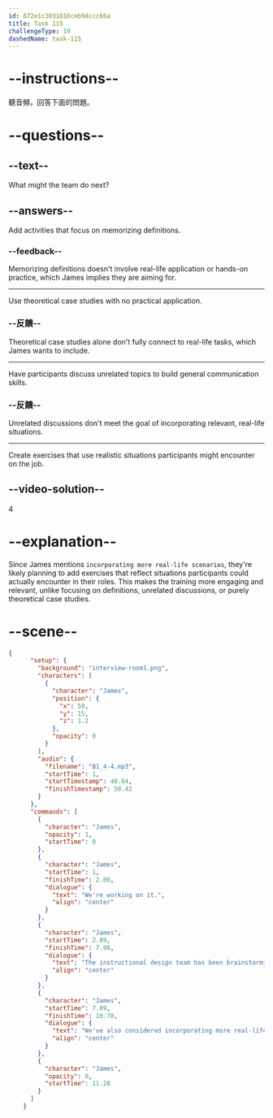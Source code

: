 ```yaml
---
id: 672e1c3031816ceb9dccc66a
title: Task 115
challengeType: 19
dashedName: task-115
---
```


<!-- (Audio) James: We're working on it. The instructional design team has been brainstorming ideas to make the sessions more interactive. We're also considering incorporating more real-life scenarios. -->

# --instructions--

聽音頻，回答下面的問題。

# --questions--

## --text--

What might the team do next?

## --answers--

Add activities that focus on memorizing definitions.

### --feedback--

Memorizing definitions doesn't involve real-life application or hands-on practice, which James implies they are aiming for.

---

Use theoretical case studies with no practical application.

### --反饋--

Theoretical case studies alone don't fully connect to real-life tasks, which James wants to include.

---

Have participants discuss unrelated topics to build general communication skills.

### --反饋--

Unrelated discussions don't meet the goal of incorporating relevant, real-life situations.

---

Create exercises that use realistic situations participants might encounter on the job.

## --video-solution--

4

# --explanation--

Since James mentions `incorporating more real-life scenarios`, they're likely planning to add exercises that reflect situations participants could actually encounter in their roles. This makes the training more engaging and relevant, unlike focusing on definitions, unrelated discussions, or purely theoretical case studies.

# --scene--

```json
{
      "setup": {
        "background": "interview-room1.png",
        "characters": [
          {
            "character": "James",
            "position": {
              "x": 50,
              "y": 15,
              "z": 1.2
            },
            "opacity": 0
          }
        ],
        "audio": {
          "filename": "B1_4-4.mp3",
          "startTime": 1,
          "startTimestamp": 40.64,
          "finishTimestamp": 50.42
        }
      },
      "commands": [
        {
          "character": "James",
          "opacity": 1,
          "startTime": 0
        },
        {
          "character": "James",
          "startTime": 1,
          "finishTime": 2.08,
          "dialogue": {
            "text": "We're working on it.",
            "align": "center"
          }
        },
        {
          "character": "James",
          "startTime": 2.09,
          "finishTime": 7.08,
          "dialogue": {
            "text": "The instructional design team has been brainstorming ideas to make the sessions more interactive.",
            "align": "center"
          }
        },
        {
          "character": "James",
          "startTime": 7.09,
          "finishTime": 10.78,
          "dialogue": {
            "text": "We've also considered incorporating more real-life scenarios.",
            "align": "center"
          }
        },
        {
          "character": "James",
          "opacity": 0,
          "startTime": 11.28
        }
      ]
    }
```
